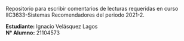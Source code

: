 Repositorio para escribir comentarios de lecturas requeridas en curso IIC3633-Sistemas Recomendadores del periodo 2021-2.

<b>Estudiante:</b> Ignacio Velásquez Lagos  
<b>N° Alumno:</b> 21104573
